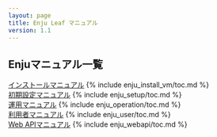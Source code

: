 ```yaml
---
layout: page
title: Enju Leaf マニュアル
version: 1.1
---
```

## Enjuマニュアル一覧 <i class="icon-book"> </i>

<div class="row-fluid">
<div class="span4">
<a href="enju_install_vm.html" class="btn btn-inverse btn-large">インストールマニュアル</a>
{% include enju_install_vm/toc.md %}
</div>
<div class="span4">
<a href="enju_setup.html" class="btn btn-success btn-large">初期設定マニュアル</a>
{% include enju_setup/toc.md %}
</div>
<div class="span4">
<a href="enju_operation.html" class="btn btn-primary btn-large">運用マニュアル</a>
{% include enju_operation/toc.md %}
</div>
<div class="span4">
<a href="enju_user.html" class="btn btn-info btn-large">利用者マニュアル</a>
{% include enju_user/toc.md %}
</div>
<div class="span4">
<a href="enju_webapi.html" class="btn btn-info btn-large">Web APIマニュアル</a>
{% include enju_webapi/toc.md %}
</div>
</div>
